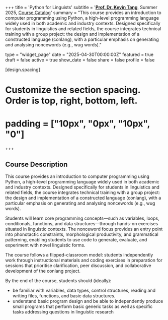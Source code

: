 +++
title = 'Python for Linguists'
subtitle = '[**Prof. Dr. Kevin Tang**](https://slam.phil.hhu.de/authors/kevin/), Summer 2025, [Course Catalog](https://lsf.hhu.de/qisserver/servlet/de.his.servlet.RequestDispatcherServlet?state=verpublish&status=init&vmfile=no&moduleCall=webInfo&publishConfFile=webInfo&publishSubDir=veranstaltung&veranstaltung.veranstid=262891)'
summary = "This course provides an introduction to computer programming using Python, a high-level programming language widely used in both academic and industry contexts. Designed specifically for students in linguistics and related fields, the course integrates technical training with a group project: the design and implementation of a constructed language (conlang), with a particular emphasis on generating and analysing noncewords (e.g., wug words)."

type = "widget_page"
date = "2025-04-30T00:00:00Z"
featured = true
draft = false
active = true
show_date = false
share = false
profile = false

[design.spacing]
  # Customize the section spacing. Order is top, right, bottom, left.
  # padding = ["10px", "0px", "10px", "0"]

+++

## Course Description

This course provides an introduction to computer programming using Python, a high-level programming language widely used in both academic and industry contexts. Designed specifically for students in linguistics and related fields, the course integrates technical training with a group project: the design and implementation of a constructed language (conlang), with a particular emphasis on generating and analysing noncewords (e.g., wug words).

Students will learn core programming concepts—such as variables, loops, conditionals, functions, and data structures—through hands-on exercises situated in linguistic contexts. The nonceword focus provides an entry point into phonotactic constraints, morphological productivity, and grammatical patterning, enabling students to use code to generate, evaluate, and experiment with novel linguistic forms.

The course follows a flipped-classroom model: students independently work through instructional materials and coding exercises in preparation for sessions that prioritise clarification, peer discussion, and collaborative development of the conlang project.

By the end of the course, students should (ideally):
* be familiar with variables, data types, control structures, reading and writing files, functions, and basic data structures.
* understand basic program design and be able to independently produce small programs that perform basic generic tasks as well as specific tasks addressing questions in linguistic research